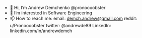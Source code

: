 - 👋 Hi, I’m Andrew Demchenko @pronoooobster
- 👀 I’m interested in Software Engineering
- 📫 How to reach me: email: demch.andrew@gmail.com
                      reddit: u/Pronoooobster
                      twitter: @andrewde89
                      LinkedIn: linkedin.com/in/andrewdemch

<!---
pronoooobster/pronoooobster is a ✨ special ✨ repository because its `README.md` (this file) appears on your GitHub profile.
You can click the Preview link to take a look at your changes.
--->
